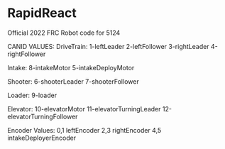 # RapidReact
Official 2022 FRC Robot code for 5124

CANID VALUES:
DriveTrain:
1-leftLeader
2-leftFollower
3-rightLeader
4-rightFollower

Intake:
8-intakeMotor
5-intakeDeployMotor

Shooter:
6-shooterLeader
7-shooterFollower

Loader:
9-loader

Elevator:
10-elevatorMotor
11-elevatorTurningLeader
12-elevatorTurningFollower

Encoder Values:
0,1 leftEncoder
2,3 rightEncoder
4,5 intakeDeployerEncoder

